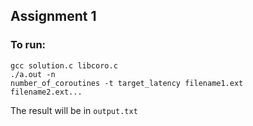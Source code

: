 ## Assignment 1

### To run: 
<code>gcc solution.c libcoro.c</code> </br>
<code>./a.out -n number_of_coroutines -t target_latency filename1.ext filename2.ext...</code>

The result will be in <code>output.txt</code>
